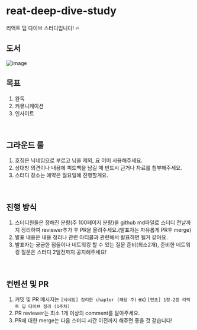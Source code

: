 # reat-deep-dive-study
리액트 딥 다이브 스터디입니다! 🔥


## 도서

![image](https://github.com/React-Deep-Dive/reat-deep-dive-study/assets/116826162/8062542e-3c57-48ac-a1c4-ab68b1157462)


## 목표
1. 완독
2. 커뮤니케이션
3. 인사이트

<br/>

## 그라운드 룰
1. 호칭은 닉네임으로 부르고 님을 제외, 요 어미 사용해주세요.
2. 상대방 의견이나 내용에 피드백을 남길 때 반드시 근거나 자료를 첨부해주세요.
3. 스터디 장소는 예약은 월요일에 진행할게요.

<br/>


## 진행 방식
1. 스터디원들은 정해진 분량(주 100페이지 분량)을 github md파일로 스터디 전날까지 정리하여 reviewer추가 후 PR을 올려주세요.(발표자는 자유롭게 PR후 merge)
2. 발표 내용은 내용 정리나 관련 아티클과 관련해서 발표하면 될거 같아요.
3. 발표자는 궁금한 점들이나 네트워킹 할 수 있는 질문 준비(최소2개), 준비한 네트워킹 질문은 스터디 2일전까지 공지해주세요!

<br/>


## 컨벤션 및 PR
1. 커밋 및 PR 메시지는 `[닉네임] 정리한 chapter (해당 주)`
ex) `[민초] 1장-2장 리액트 딥 다이브 정리 (1주차)`
2. PR reviewer는 최소 1개 이상의 comment를 달아주세요.
3. PR에 대한 merge는 다음 스터디 시간 이전까지 해주면 좋을 것 같습니다!
